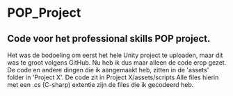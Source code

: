 # POP_Project
Code voor het professional skills POP project.
----------------------------------------------
Het was de bodoeling om eerst het hele Unity project te uploaden, maar dit was te groot volgens GitHub. 
Nu heb ik dus maar alleen de code erop gezet. De code en andere dingen die ik aangemaakt heb, zitten in de 'assets' folder in 'Project X'.
De code zit in Project X/assets/scripts
Alle files hierin met een .cs (C-sharp) extentie zijn de files die ik gecodeerd heb.

